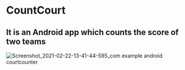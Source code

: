 # CountCourt
## It is an Android app which counts the score of two teams

![Screenshot_2021-02-22-13-41-44-595_com example android courtcounter](https://user-images.githubusercontent.com/61679890/108681125-bfa52900-7514-11eb-8dbf-e885c1fd67f7.jpg)

